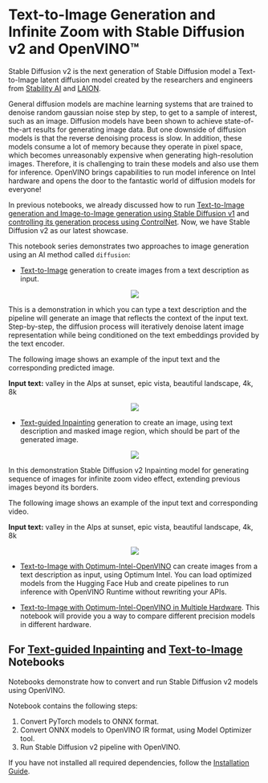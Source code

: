 # Text-to-Image Generation and Infinite Zoom with Stable Diffusion v2 and OpenVINO™


Stable Diffusion v2 is the next generation of Stable Diffusion model a Text-to-Image latent diffusion model created by the researchers and engineers from [Stability AI](https://stability.ai/) and [LAION](https://laion.ai/). 

General diffusion models are machine learning systems that are trained to denoise random gaussian noise step by step, to get to a sample of interest, such as an image.
Diffusion models have been shown to achieve state-of-the-art results for generating image data. But one downside of diffusion models is that the reverse denoising process is slow. In addition, these models consume a lot of memory because they operate in pixel space, which becomes unreasonably expensive when generating high-resolution images. Therefore, it is challenging to train these models and also use them for inference. OpenVINO brings capabilities to run model inference on Intel hardware and opens the door to the fantastic world of diffusion models for everyone!

In previous notebooks, we already discussed how to run [Text-to-Image generation and Image-to-Image generation using Stable Diffusion v1](../225-stable-diffusion-text-to-image/225-stable-diffusion-text-to-image.ipynb) and [controlling its generation process using ControlNet](../235-controlnet-stable-diffusion/235-controlnet-stable-diffusion.ipynb). Now, we have Stable Diffusion v2 as our latest showcase.

This notebook series demonstrates two approaches to image generation using an AI method called `diffusion`:

* [Text-to-Image](./236-stable-diffusion-v2-text-to-image.ipynb) generation to create images from a text description as input.

<p align="center">
    <img src="https://user-images.githubusercontent.com/29454499/228472288-be6fecb6-5ab5-411f-86dc-0e9c482c733e.png" />
</p>

This is a demonstration in which you can type a text description and the pipeline will generate an image that reflects the context of the input text.
Step-by-step, the diffusion process will iteratively denoise latent image representation while being conditioned on the text embeddings provided by the text encoder.

The following image shows an example of the input text and the corresponding predicted image.

**Input text:** valley in the Alps at sunset, epic vista, beautiful landscape, 4k, 8k

<p align="center">
    <img src="https://user-images.githubusercontent.com/1720147/229231281-065641fd-53ea-4940-8c52-b1eebfbaa7fa.png"/>
</p>


* [Text-guided Inpainting](./236-stable-diffusion-v2-infinite-zoom.ipynb) generation to create an image, using text description and masked image region, which should be part of the generated image.

<p align="center">
    <img src="https://user-images.githubusercontent.com/29454499/228501084-60f86a71-0907-4094-a796-96350264d8b8.png" />
</p>

In this demonstration Stable Diffusion v2 Inpainting model for generating sequence of images for infinite zoom video effect, extending previous images beyond its borders.

The following image shows an example of the input text and corresponding video.

**Input text:** valley in the Alps at sunset, epic vista, beautiful landscape, 4k, 8k

<p align="center">
    <img src="https://user-images.githubusercontent.com/1720147/229233760-79c9425e-5691-4114-ad13-7e33f9327b52.gif"/>
</p>

* [Text-to-Image with Optimum-Intel-OpenVINO](./236-stable-diffusion-v2-optimum-demo.ipynb) can create images from a text description as input, using Optimum Intel. You can load optimized models from the Hugging Face Hub and create pipelines to run inference with OpenVINO Runtime without rewriting your APIs. 

* [Text-to-Image with Optimum-Intel-OpenVINO in Multiple Hardware](./236-stable-diffusion-v2-optimum-demo-comparison.ipynb). This notebook will provide you a way to compare different precision models in different hardware.


## For [Text-guided Inpainting](./236-stable-diffusion-v2-infinite-zoom.ipynb) and [Text-to-Image](./236-stable-diffusion-v2-text-to-image.ipynb) Notebooks

Notebooks demonstrate how to convert and run Stable Diffusion v2 models using OpenVINO.

Notebook contains the following steps:
1. Convert PyTorch models to ONNX format.
2. Convert ONNX models to OpenVINO IR format, using Model Optimizer tool.
3. Run Stable Diffusion v2 pipeline with OpenVINO.


If you have not installed all required dependencies, follow the [Installation Guide](../../README.md).
